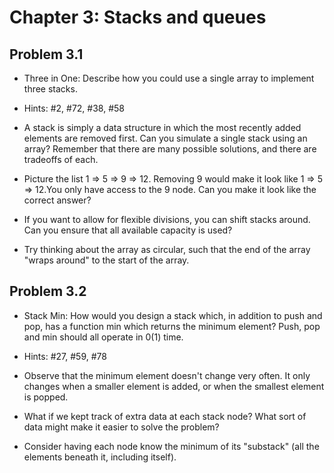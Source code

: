# Chapter 3: Stacks and queues

## Problem 3.1

- Three in One: Describe how you could use a single array to implement three stacks. 

- Hints: #2, #72, #38, #58
- A stack is simply a data structure in which the most recently added elements are removed first. Can you simulate a single stack using an array? Remember that there are many possible solutions, and there are tradeoffs of each.
- Picture the list 1 => 5 => 9 => 12. Removing 9 would make it look like 1 => 5 => 12.You only have access to the 9 node. Can you make it look like the correct answer?
- If you want to allow for flexible divisions, you can shift stacks around. Can you ensure that all available capacity is used?
- Try thinking about the array as circular, such that the end of the array "wraps around" to the start of the array.

## Problem 3.2

- Stack Min: How would you design a stack which, in addition to push and pop, has a function min which returns the minimum element? Push, pop and min should all operate in 0(1) time.

- Hints: #27, #59, #78

- Observe that the minimum element doesn't change very often. It only changes when a smaller element is added, or when the smallest element is popped.
- What if we kept track of extra data at each stack node? What sort of data might make it easier to solve the problem?
- Consider having each node know the minimum of its "substack" (all the elements beneath it, including itself).
